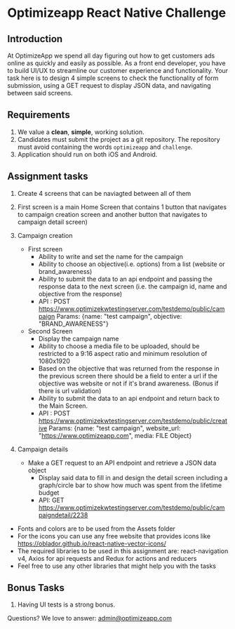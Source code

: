 # Optimizeapp React Native Challenge

## Introduction

At OptimizeApp we spend all day figuring out how to get customers ads online as quickly and easily as possible. As a front end developer, you have to build UI/UX to streamline our customer experience and functionality. Your task here is to design 4 simple screens to check the functionality of form submission, using a GET request to display JSON data, and navigating between said screens.

## Requirements

1. We value a **clean**, **simple**, working solution.
2. Candidates must submit the project as a git repository. The repository must avoid containing the words `optimizeapp` and `challenge`.
3. Application should run on both iOS and Android.

## Assignment tasks

1. Create 4 screens that can be naviagted between all of them
2. First screen is a main Home Screen that contains 1 button that navigates to campaign creation screen and another button that navigates to campaign detail screen)
3. Campaign creation

   - First screen
     - Ability to write and set the name for the campaign
     - Ability to choose an objective(i.e. options) from a list (website or brand_awareness)
     - Ability to submit the data to an api endpoint and passing the response data to the next screen (i.e. the campaign id, name and objective from the response)
     - API : POST https://www.optimizekwtestingserver.com/testdemo/public/campaign
            Params: {name: "test campaign", objective: "BRAND_AWARENESS"} 
   - Second Screen
     - Display the campaign name
     - Ability to choose a media file to be uploaded, should be restricted to a 9:16 aspect ratio and minimum resolution of 1080x1920
     - Based on the objective that was returned from the response in the previous screen there should be a field to enter a url if the objective was website or not if it's brand awareness. (Bonus if there is url validation)
     - Ability to submit the data to an api endpoint and return back to the Main Screen.
      - API : POST https://www.optimizekwtestingserver.com/testdemo/public/creative
            Params: {name: "test campaign", website_url: "https://www.optimizeapp.com", media: FILE Object} 

4. Campaign details
   - Make a GET request to an API endpoint and retrieve a JSON data object
     - Display said data to fill in and design the detail screen including a graph/circle bar to show how much was spent from the lifetime budget
     - API: GET https://www.optimizekwtestingserver.com/testdemo/public/campaigndetail/2238


- Fonts and colors are to be used from the Assets folder
- For the icons you can use any free website that provides icons like https://oblador.github.io/react-native-vector-icons/
- The required libraries to be used in this assignment are: react-navigation v4, Axios for api requests and Redux for actions and reducers
- Feel free to use any other libraries that might help you with the tasks

## Bonus Tasks

1. Having UI tests is a strong bonus.

Questions? We love to answer: admin@optimizeapp.com
